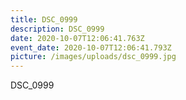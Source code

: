 ```yaml
---
title: DSC_0999
description: DSC_0999
date: 2020-10-07T12:06:41.763Z
event_date: 2020-10-07T12:06:41.793Z
picture: /images/uploads/dsc_0999.jpg
---
```

DSC_0999